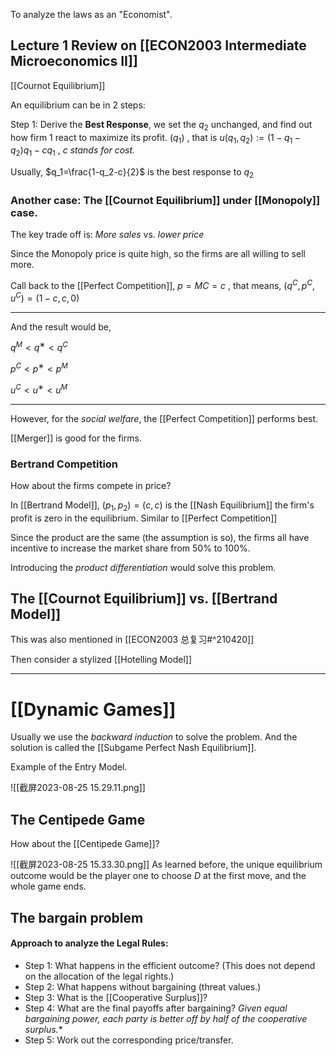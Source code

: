 

To analyze the laws as an "Economist".


## Lecture 1 Review on [[ECON2003 Intermediate Microeconomics II]]

[[Cournot Equilibrium]]

An equilibrium can be in 2 steps:

Step 1: Derive the **Best Response**, we set the $q_2$ unchanged, and find out how firm 1 react to maximize its profit. ($q_1$) , that is $u(q_1,q_2):=(1-q_1-q_2)q_1-cq_1$ , *$c$ stands for cost.*

Usually, $q_1=\frac{1-q_2-c}{2}$ is the best response to $q_2$

### Another case: The [[Cournot Equilibrium]] under [[Monopoly]] case.

The key trade off is: *More sales* vs. *lower price*

Since the Monopoly price is quite high, so the firms are all willing to sell more.

Call back to the [[Perfect Competition]], $p=MC=c$ , that means, $(q^C,p^C,u^C)=(1-c,c,0)$ 

---

And the result would be,

$q^M < q^ ∗ < q^C$

$p^C < p^∗ < p^M$

$u^C < u^∗ < u^M$

---

However, for the *social welfare*, the [[Perfect Competition]] performs best.

[[Merger]] is good for the firms.

### Bertrand Competition

How about the firms compete in price? 

In [[Bertrand Model]], $(p_1,p_2)=(c,c)$ is the [[Nash Equilibrium]] the firm's profit is zero in the equilibrium. Similar to [[Perfect Competition]]

Since the product are the same (the assumption is so), the firms all have incentive to increase the market share from $50\%$ to $100\%$. 

Introducing the *product differentiation* would solve this problem.

## The [[Cournot Equilibrium]] vs. [[Bertrand Model]]

This was also mentioned in [[ECON2003 总复习#^210420]] 

Then consider a stylized [[Hotelling Model]]


---

# [[Dynamic Games]]

Usually we use the *backward induction* to solve the problem. And the solution is called the [[Subgame Perfect Nash Equilibrium]]. 

Example of the Entry Model.

![[截屏2023-08-25 15.29.11.png]]

## The Centipede Game

How about the [[Centipede Game]]?

![[截屏2023-08-25 15.33.30.png]]
As learned before, the unique equilibrium outcome would be the player one to choose $D$ at the first move, and the whole game ends.

## The bargain problem

#### Approach to analyze the Legal Rules:

- Step 1: What happens in the efficient outcome? (This does not depend on the allocation of the legal rights.) 
- Step 2: What happens without bargaining (threat values.) 
- Step 3: What is the [[Cooperative Surplus]]? 
- Step 4: What are the final payoffs after bargaining? *Given equal bargaining power, each party is better off by half of the cooperative surplus.**
- Step 5: Work out the corresponding price/transfer.

